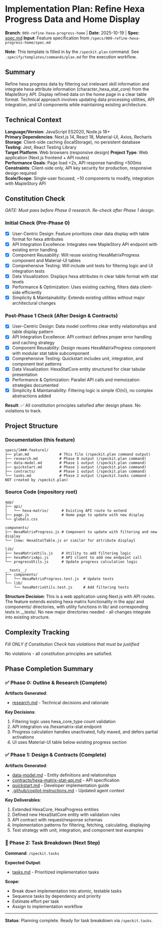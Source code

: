 # Implementation Plan: Refine Hexa Progress Data and Home Display

**Branch**: `009-refine-hexa-progress-home` | **Date**: 2025-10-19 | **Spec**: [spec.md](./spec.md)
**Input**: Feature specification from `/specs/009-refine-hexa-progress-home/spec.md`

**Note**: This template is filled in by the `/speckit.plan` command. See `.specify/templates/commands/plan.md` for the execution workflow.

## Summary

Refine hexa progress data by filtering out irrelevant skill information and integrate hexa attribute information (character_hexa_stat_core) from the MapleStory API. Display refined data on the home page in a clear table format. Technical approach involves updating data processing utilities, API integration, and UI components while maintaining existing architecture.

## Technical Context

**Language/Version**: JavaScript ES2020, Node.js 18+  
**Primary Dependencies**: Next.js 14, React 18, Material-UI, Axios, Recharts  
**Storage**: Client-side caching (localStorage), no persistent database  
**Testing**: Jest, React Testing Library  
**Target Platform**: Web browsers (responsive design)
**Project Type**: Web application (Next.js frontend + API routes)  
**Performance Goals**: Page load <2s, API response handling <500ms  
**Constraints**: Client-side only, API key security for production, responsive design required  
**Scale/Scope**: Single-user focused, ~10 components to modify, integration with MapleStory API

## Constitution Check

_GATE: Must pass before Phase 0 research. Re-check after Phase 1 design._

### Initial Check (Pre-Phase 0)

- [x] User-Centric Design: Feature prioritizes clear data display with table format for hexa attributes
- [x] API Integration Excellence: Integrates new MapleStory API endpoint with existing error handling
- [x] Component Reusability: Will reuse existing HexaMatrixProgress component and Material-UI tables
- [x] Comprehensive Testing: Will include unit tests for filtering logic and UI integration tests
- [x] Data Visualization: Displays hexa attributes in clear table format with stat levels
- [x] Performance & Optimization: Uses existing caching, filters data client-side efficiently
- [x] Simplicity & Maintainability: Extends existing utilities without major architectural changes

### Post-Phase 1 Check (After Design & Contracts)

- [x] User-Centric Design: Data model confirms clear entity relationships and table display pattern
- [x] API Integration Excellence: API contract defines proper error handling and caching strategy
- [x] Component Reusability: Design reuses HexaMatrixProgress component with modular stat table subcomponent
- [x] Comprehensive Testing: Quickstart includes unit, integration, and component test patterns
- [x] Data Visualization: HexaStatCore entity structured for clear tabular presentation
- [x] Performance & Optimization: Parallel API calls and memoization strategies documented
- [x] Simplicity & Maintainability: Filtering logic is simple (O(n)), no complex abstractions added

**Result**: ✅ All constitution principles satisfied after design phase. No violations to track.

## Project Structure

### Documentation (this feature)

```
specs/[###-feature]/
├── plan.md              # This file (/speckit.plan command output)
├── research.md          # Phase 0 output (/speckit.plan command)
├── data-model.md        # Phase 1 output (/speckit.plan command)
├── quickstart.md        # Phase 1 output (/speckit.plan command)
├── contracts/           # Phase 1 output (/speckit.plan command)
└── tasks.md             # Phase 2 output (/speckit.tasks command - NOT created by /speckit.plan)
```

### Source Code (repository root)

```
app/
├── api/
│   └── hexa-matrix/      # Existing API route to extend
├── page.js               # Home page to update with new display
└── globals.css

components/
├── HexaMatrixProgress.js # Component to update with filtering and new display
└── [new: HexaStatTable.js or similar for attribute display]

lib/
├── hexaMatrixUtils.js    # Utility to add filtering logic
├── hexaMatrixApi.js      # API client to add new endpoint call
└── progressUtils.js      # Update progress calculation logic

__tests__/
├── components/
│   └── HexaMatrixProgress.test.js  # Update tests
└── lib/
    └── hexaMatrixUtils.test.js     # Add filtering tests
```

**Structure Decision**: This is a web application using Next.js with API routes. The feature extends existing hexa matrix functionality in the app/ and components/ directories, with utility functions in lib/ and corresponding tests in \_\_tests/. No new major directories needed - all changes integrate into existing structure.

## Complexity Tracking

_Fill ONLY if Constitution Check has violations that must be justified_

No violations - all constitution principles are satisfied.

## Phase Completion Summary

### ✅ Phase 0: Outline & Research (Complete)

**Artifacts Generated**:

- [research.md](./research.md) - Technical decisions and rationale

**Key Decisions**:

1. Filtering logic uses hexa_core_type count validation
2. API integration via /hexamatrix-stat endpoint
3. Progress calculation handles unactivated, fully maxed, and defers partial activations
4. UI uses Material-UI table below existing progress section

### ✅ Phase 1: Design & Contracts (Complete)

**Artifacts Generated**:

- [data-model.md](./data-model.md) - Entity definitions and relationships
- [contracts/hexa-matrix-stat-api.md](./contracts/hexa-matrix-stat-api.md) - API specification
- [quickstart.md](./quickstart.md) - Developer implementation guide
- [.github/copilot-instructions.md](../../.github/copilot-instructions.md) - Updated agent context

**Key Deliverables**:

1. Extended HexaCore, HexaProgress entities
2. Defined new HexaStatCore entity with validation rules
3. API contract with request/response schemas
4. Implementation patterns for filtering, fetching, calculating, displaying
5. Test strategy with unit, integration, and component test examples

### 🔄 Phase 2: Task Breakdown (Next Step)

**Command**: `/speckit.tasks`

**Expected Output**:

- [tasks.md](./tasks.md) - Prioritized implementation tasks

**Scope**:

- Break down implementation into atomic, testable tasks
- Sequence tasks by dependency and priority
- Estimate effort per task
- Assign to implementation workflow

---

**Status**: Planning complete. Ready for task breakdown via `/speckit.tasks`.
